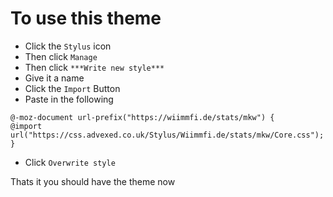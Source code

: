 # To use this theme

- Click the `Stylus` icon
- Then click `Manage`
- Then click `***Write new style***`
- Give it a name
- Click the `Import` Button
- Paste in the following

```
@-moz-document url-prefix("https://wiimmfi.de/stats/mkw") {
@import url("https://css.advexed.co.uk/Stylus/Wiimmfi.de/stats/mkw/Core.css");
}
```

- Click `Overwrite style`

Thats it you should have the theme now
